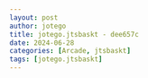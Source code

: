 ```yaml
---
layout: post
author: jotego
title: jotego.jtsbaskt - dee657c
date: 2024-06-28
categories: [Arcade, jtsbaskt]
tags: [jotego.jtsbaskt]
---
```


